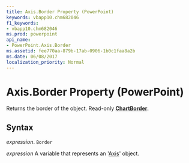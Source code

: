```yaml
---
title: Axis.Border Property (PowerPoint)
keywords: vbapp10.chm682046
f1_keywords:
- vbapp10.chm682046
ms.prod: powerpoint
api_name:
- PowerPoint.Axis.Border
ms.assetid: fee770aa-879b-17ab-0906-1b0c1faa8a2b
ms.date: 06/08/2017
localization_priority: Normal
---
```



# Axis.Border Property (PowerPoint)

Returns the border of the object. Read-only  **[ChartBorder](PowerPoint.ChartBorder.md)**.


## Syntax

 _expression_. `Border`

_expression_ A variable that represents an '[Axis](PowerPoint.Axis.md)' object.


